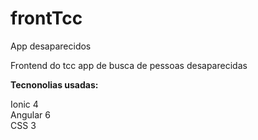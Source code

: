 # frontTcc
App desaparecidos

Frontend do tcc app de busca de pessoas desaparecidas

**Tecnonolias usadas:**

Ionic 4 <br/>
Angular 6 <br/>
CSS 3 <br />

